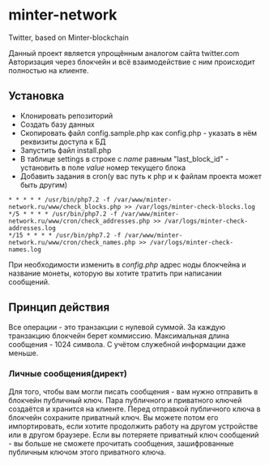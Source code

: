 # minter-network
Twitter, based on Minter-blockchain

Данный проект является упрощённым аналогом сайта twitter.com
Авторизация через блокчейн и всё взаимодействие с ним происходит полностью на клиенте.

## Установка
* Клонировать репозиторий
* Создать базу данных
* Скопировать файл config.sample.php как config.php - указать в нём реквизиты доступа к БД
* Запустить файл install.php
* В таблице settings в строке с *name* равным "last_block_id" - установить в поле *value* номер текущего блока
* Добавить задания в cron(у вас путь к php и к файлам проекта может быть другим)
```
* * * * * /usr/bin/php7.2 -f /var/www/minter-network.ru/www/check_blocks.php >> /var/logs/minter-check-blocks.log
*/5 * * * * /usr/bin/php7.2 -f /var/www/minter-network.ru/www/cron/check_addresses.php >> /var/logs/minter-check-addresses.log
*/15 * * * * /usr/bin/php7.2 -f /var/www/minter-network.ru/www/cron/check_names.php >> /var/logs/minter-check-names.log
```
При необходимости изменить в *config.php* адрес ноды блокчейна и название монеты, которую вы хотите тратить при написании сообщений.

## Принцип действия
Все операции - это транзакции с нулевой суммой. За каждую транзакцию блокчейн берет коммиссию. Максимальная длина сообщения - 1024 символа. С учётом служебной информации даже меньше.

### Личные сообщения(директ)
Для того, чтобы вам могли писать сообщения - вам нужно отправить в блокчейн публичный ключ. Пара публичного и приватного ключей создаётся и хранится на клиенте. Перед отправкой публичного ключа в блокчейн сохраните приватный ключ. Вы можете потом его импортировать, если хотите продолжить работу на другом устройстве или в другом браузере. Если вы потеряете приватный ключ сообщений - вы больше не сможете прочитать сообщения, зашифрованные публичным ключом этого приватного ключа.
